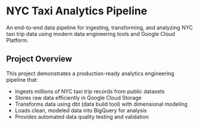 # NYC Taxi Analytics Pipeline

An end-to-end data pipeline for ingesting, transforming, and analyzing NYC taxi trip data using modern data engineering tools and Google Cloud Platform.

## Project Overview

This project demonstrates a production-ready analytics engineering pipeline that:
* Ingests millions of NYC taxi trip records from public datasets
* Stores raw data efficiently in Google Cloud Storage
* Transforms data using dbt (data build tool) with dimensional modeling
* Loads clean, modeled data into BigQuery for analysis
* Provides automated data quality testing and validation
